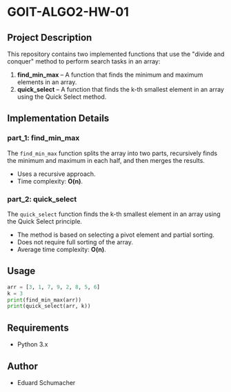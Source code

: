 # GOIT-ALGO2-HW-01

## Project Description

This repository contains two implemented functions that use the "divide and conquer" method to perform search tasks in an array:

1. **find_min_max** – A function that finds the minimum and maximum elements in an array.
2. **quick_select** – A function that finds the k-th smallest element in an array using the Quick Select method.

## Implementation Details

### part_1: find_min_max

The `find_min_max` function splits the array into two parts, recursively finds the minimum and maximum in each half, and then merges the results.

- Uses a recursive approach.
- Time complexity: **O(n)**.

### part_2: quick_select

The `quick_select` function finds the k-th smallest element in an array using the Quick Select principle.

- The method is based on selecting a pivot element and partial sorting.
- Does not require full sorting of the array.
- Average time complexity: **O(n)**.

## Usage

```python
arr = [3, 1, 7, 9, 2, 8, 5, 6]
k = 3
print(find_min_max(arr))
print(quick_select(arr, k))
```

## Requirements

- Python 3.x

## Author

- Eduard Schumacher
